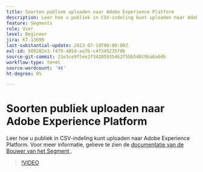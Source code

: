 ```yaml
---
title: Soorten publiek uploaden naar Adobe Experience Platform
description: Leer hoe u publiek in CSV-indeling kunt uploaden naar Adobe Experience Platform.
feature: Segments
role: User
level: Beginner
jira: KT-13699
last-substantial-update: 2023-07-19T00:00:00Z
exl-id: 989202e3-f479-485d-aa7b-c4f345235f0b
source-git-commit: 21e3ce9f5ee2f34205935462f5bb548c9ba6a6db
workflow-type: tm+mt
source-wordcount: '46'
ht-degree: 0%

---
```


# Soorten publiek uploaden naar Adobe Experience Platform

Leer hoe u publiek in CSV-indeling kunt uploaden naar Adobe Experience Platform. Voor meer informatie, gelieve te zien de [ documentatie van de Bouwer van het Segment ](https://experienceleague.adobe.com/en/docs/experience-platform/segmentation/ui/audience-portal#import-audience).

>[!VIDEO](https://video.tv.adobe.com/v/3421714/?learn=on)
